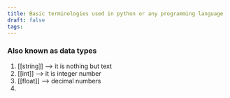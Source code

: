 ```yaml
---
title: Basic terminologies used in python or any programming language
draft: false
tags:
---
```

### Also known as data types

1. [[string]] --> it is nothing but text 
2. [[int]] --> it is integer number
3. [[float]] --> decimal numbers
4. 